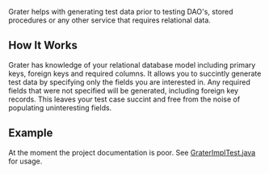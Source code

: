 Grater helps with generating test data prior to testing DAO's, stored procedures or any other service that requires
relational data. 

How It Works
------------
Grater has knowledge of your relational database model including primary keys, foreign keys and required columns.
It allows you to succintly generate test data by specifying only the fields you are interested in. Any required
fields that were not specified will be generated, including foreign key records. This leaves your test case succint
and free from the noise of populating uninteresting fields.

Example
-------

At the moment the project documentation is poor. See [GraterImplTest.java](https://github.com/uklance/grater/blob/master/grater-core/src/test/java/org/grater/GraterImplTest.java) for usage.
